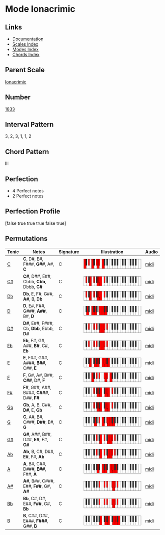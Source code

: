 # Mode Ionacrimic

## Links

- [Documentation](index.md)
- [Scales Index](Scales.md)
- [Modes Index](Modes.md)
- [Chords Index](Chords.md)

## Parent Scale

[Ionacrimic](ScaleIonacrimic.md)

## Number

[1833](https://ianring.com/musictheory/scales/1833)

## Interval Pattern

3, 2, 3, 1, 1, 2

## Chord Pattern

III

## Perfection

- 4 Perfect notes
- 2 Perfect notes

## Perfection Profile

[false true true true false true]

## Permutations

| Tonic | Notes | Signature | Illustration | Audio |
|-------|-------|-----------|--------------|-------|
| [C](ModeCNaturalIonacrimic.md) | **C**, D#, E#, F###, **G##**, A#, **C** | C | ![CNaturalIonacrimic](ModeCNaturalIonacrimic.png) | [midi](https://github.com/edipermadi/music/blob/main/docs/ModeCNaturalIonacrimic.mid?raw=true) |
| [C#](ModeCSharpIonacrimic.md) | **C#**, D##, E##, Cbbb, **Cbb**, Dbbb, **C#** | C | ![CSharpIonacrimic](ModeCSharpIonacrimic.png) | [midi](https://github.com/edipermadi/music/blob/main/docs/ModeCSharpIonacrimic.mid?raw=true) |
| [Db](ModeDFlatIonacrimic.md) | **Db**, E, F#, G##, **A#**, B, **Db** | C | ![DFlatIonacrimic](ModeDFlatIonacrimic.png) | [midi](https://github.com/edipermadi/music/blob/main/docs/ModeDFlatIonacrimic.mid?raw=true) |
| [D](ModeDNaturalIonacrimic.md) | **D**, E#, F##, G###, **A##**, B#, **D** | C | ![DNaturalIonacrimic](ModeDNaturalIonacrimic.png) | [midi](https://github.com/edipermadi/music/blob/main/docs/ModeDNaturalIonacrimic.mid?raw=true) |
| [D#](ModeDSharpIonacrimic.md) | **D#**, E##, F###, Cb, **Dbb**, Ebbb, **D#** | C | ![DSharpIonacrimic](ModeDSharpIonacrimic.png) | [midi](https://github.com/edipermadi/music/blob/main/docs/ModeDSharpIonacrimic.mid?raw=true) |
| [Eb](ModeEFlatIonacrimic.md) | **Eb**, F#, G#, A##, **B#**, C#, **Eb** | C | ![EFlatIonacrimic](ModeEFlatIonacrimic.png) | [midi](https://github.com/edipermadi/music/blob/main/docs/ModeEFlatIonacrimic.mid?raw=true) |
| [E](ModeENaturalIonacrimic.md) | **E**, F##, G##, A###, **B##**, C##, **E** | C | ![ENaturalIonacrimic](ModeENaturalIonacrimic.png) | [midi](https://github.com/edipermadi/music/blob/main/docs/ModeENaturalIonacrimic.mid?raw=true) |
| [F](ModeFNaturalIonacrimic.md) | **F**, G#, A#, B##, **C##**, D#, **F** | C | ![FNaturalIonacrimic](ModeFNaturalIonacrimic.png) | [midi](https://github.com/edipermadi/music/blob/main/docs/ModeFNaturalIonacrimic.mid?raw=true) |
| [F#](ModeFSharpIonacrimic.md) | **F#**, G##, A##, B###, **C###**, D##, **F#** | C | ![FSharpIonacrimic](ModeFSharpIonacrimic.png) | [midi](https://github.com/edipermadi/music/blob/main/docs/ModeFSharpIonacrimic.mid?raw=true) |
| [Gb](ModeGFlatIonacrimic.md) | **Gb**, A, B, C##, **D#**, E, **Gb** | C | ![GFlatIonacrimic](ModeGFlatIonacrimic.png) | [midi](https://github.com/edipermadi/music/blob/main/docs/ModeGFlatIonacrimic.mid?raw=true) |
| [G](ModeGNaturalIonacrimic.md) | **G**, A#, B#, C###, **D##**, E#, **G** | C | ![GNaturalIonacrimic](ModeGNaturalIonacrimic.png) | [midi](https://github.com/edipermadi/music/blob/main/docs/ModeGNaturalIonacrimic.mid?raw=true) |
| [G#](ModeGSharpIonacrimic.md) | **G#**, A##, B##, D##, **E#**, F#, **G#** | C | ![GSharpIonacrimic](ModeGSharpIonacrimic.png) | [midi](https://github.com/edipermadi/music/blob/main/docs/ModeGSharpIonacrimic.mid?raw=true) |
| [Ab](ModeAFlatIonacrimic.md) | **Ab**, B, C#, D##, **E#**, F#, **Ab** | C | ![AFlatIonacrimic](ModeAFlatIonacrimic.png) | [midi](https://github.com/edipermadi/music/blob/main/docs/ModeAFlatIonacrimic.mid?raw=true) |
| [A](ModeANaturalIonacrimic.md) | **A**, B#, C##, D###, **E##**, F##, **A** | C | ![ANaturalIonacrimic](ModeANaturalIonacrimic.png) | [midi](https://github.com/edipermadi/music/blob/main/docs/ModeANaturalIonacrimic.mid?raw=true) |
| [A#](ModeASharpIonacrimic.md) | **A#**, B##, C###, E##, **F##**, G#, **A#** | C | ![ASharpIonacrimic](ModeASharpIonacrimic.png) | [midi](https://github.com/edipermadi/music/blob/main/docs/ModeASharpIonacrimic.mid?raw=true) |
| [Bb](ModeBFlatIonacrimic.md) | **Bb**, C#, D#, E##, **F##**, G#, **Bb** | C | ![BFlatIonacrimic](ModeBFlatIonacrimic.png) | [midi](https://github.com/edipermadi/music/blob/main/docs/ModeBFlatIonacrimic.mid?raw=true) |
| [B](ModeBNaturalIonacrimic.md) | **B**, C##, D##, E###, **F###**, G##, **B** | C | ![BNaturalIonacrimic](ModeBNaturalIonacrimic.png) | [midi](https://github.com/edipermadi/music/blob/main/docs/ModeBNaturalIonacrimic.mid?raw=true) |

